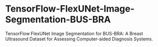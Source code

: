 # TensorFlow-FlexUNet-Image-Segmentation-BUS-BRA
TensorFlow FlexUNet Image Segmentation for BUS-BRA: A Breast Ultrasound Dataset for Assessing Computer-aided Diagnosis Systems.
